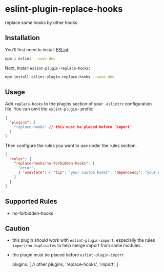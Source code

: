# eslint-plugin-replace-hooks

replace some hooks by other hooks

## Installation

You'll first need to install [ESLint](https://eslint.org/):

```sh
npm i eslint --save-dev
```

Next, install `eslint-plugin-replace-hooks`:

```sh
npm install eslint-plugin-replace-hooks --save-dev
```

## Usage

Add `replace-hooks` to the plugins section of your `.eslintrc` configuration file. You can omit the `eslint-plugin-` prefix:

```json
{
  "plugins": [
    "replace-hooks" // this must be placed before `import`
  ]
}
```

Then configure the rules you want to use under the rules section.

```json
{
  "rules": {
    "replace-hooks/no-forbidden-hooks": [
      "error",
      { "useState": { "tip": "your custom hooks", "dependency": "your module" } }
    ]
  }
}
```

## Supported Rules

- no-forbidden-hooks

## Caution

- this plugin should work with `eslint-plugin-import`, especially the rules `import/no-duplicates` to help merge import from same modules.
- the plugin must be placed before `eslint-plugin-import`

  plugins: [ // other plugins, 'replace-hooks', 'import', ]
